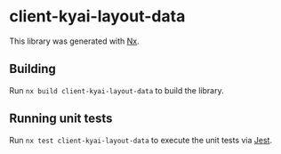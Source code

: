 # client-kyai-layout-data

This library was generated with [Nx](https://nx.dev).

## Building

Run `nx build client-kyai-layout-data` to build the library.

## Running unit tests

Run `nx test client-kyai-layout-data` to execute the unit tests via [Jest](https://jestjs.io).
